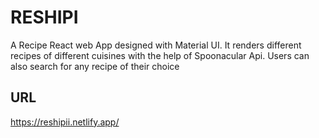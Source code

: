 # RESHIPI
A Recipe React web App designed with Material UI. It renders different recipes of different cuisines with the help of Spoonacular Api.
Users can also search for any recipe of their choice

## URL 
https://reshipii.netlify.app/
